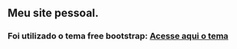 ## Meu site pessoal. 

### Foi utilizado o tema free bootstrap: [Acesse aqui o tema](https://startbootstrap.com/previews/resume)
